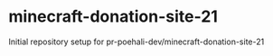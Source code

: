 # minecraft-donation-site-21

Initial repository setup for pr-poehali-dev/minecraft-donation-site-21